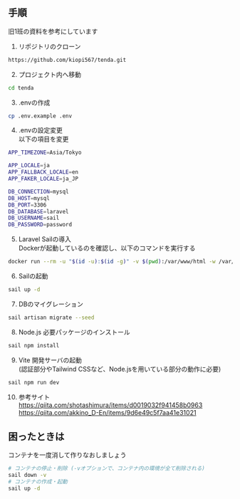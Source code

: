 ## 手順
旧1班の資料を参考にしています
1. リポジトリのクローン
```bash
https://github.com/kiopi567/tenda.git
```

2. プロジェクト内へ移動
``` bash
cd tenda
```

3. .envの作成
```bash
cp .env.example .env
```

4. .envの設定変更<br>
以下の項目を変更
```bash
APP_TIMEZONE=Asia/Tokyo

APP_LOCALE=ja
APP_FALLBACK_LOCALE=en
APP_FAKER_LOCALE=ja_JP

DB_CONNECTION=mysql
DB_HOST=mysql
DB_PORT=3306
DB_DATABASE=laravel
DB_USERNAME=sail
DB_PASSWORD=password
```

5. Laravel Sailの導入<br>
Dockerが起動しているのを確認し、以下のコマンドを実行する
```bash
docker run --rm -u "$(id -u):$(id -g)" -v $(pwd):/var/www/html -w /var/www/html laravelsail/php83-composer:latest composer install --ignore-platform-reqs
```

6. Sailの起動
```bash
sail up -d
```

7. DBのマイグレーション
```bash
sail artisan migrate --seed
```

8. Node.js 必要パッケージのインストール
```bash
sail npm install
```

9.  Vite 開発サーバの起動<br>
(認証部分やTailwind CSSなど、Node.jsを用いている部分の動作に必要)
```bash
sail npm run dev
```

10. 参考サイト
https://qiita.com/shotashimura/items/d0019032f941458b0963
https://qiita.com/akkino_D-En/items/9d6e49c5f7aa41e31021

## 困ったときは
コンテナを一度消して作りなおしましょう
```bash
# コンテナの停止・削除 (-vオプションで、コンテナ内の環境が全て削除される)
sail down -v
# コンテナの作成・起動
sail up -d
```
